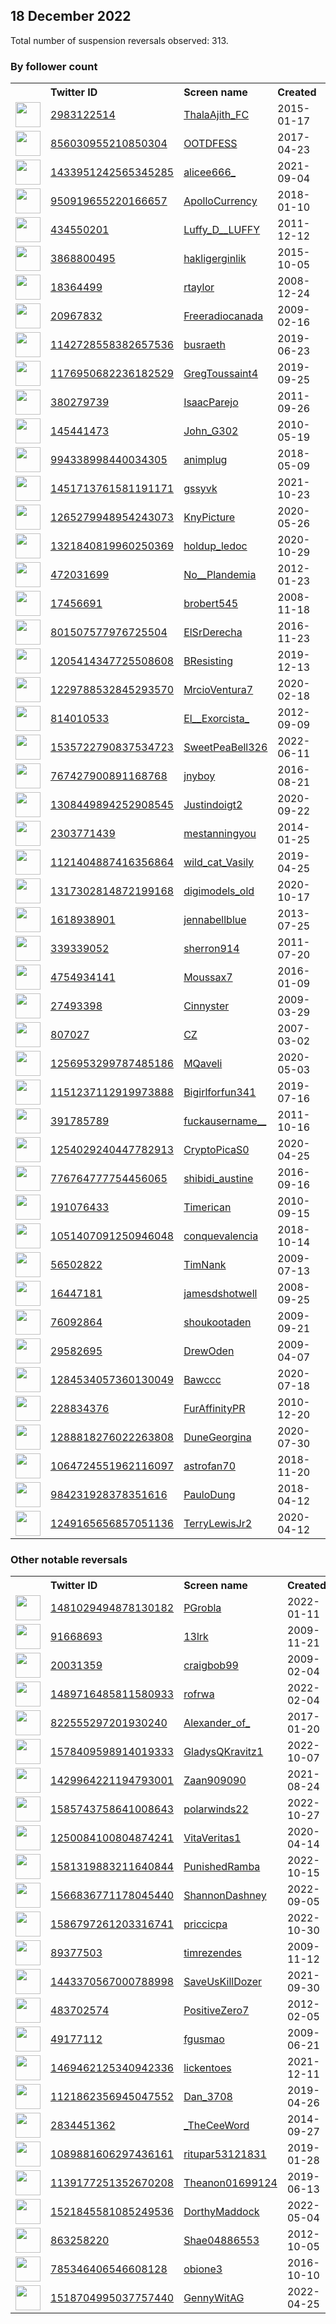 
## 18 December 2022
Total number of suspension reversals observed: 313.

### By follower count
<table><tr><th></th><th align="left">Twitter ID</th><th align="left">Screen name</th>
<th align="left">Created</th><th align="left">Status</th><th align="left">Suspended</th><th align="left">Followers</th>
<tr><td><a href="https://pbs.twimg.com/profile_images/1604445962893606912/GjdwwVcM_normal.jpg"><img src="https://pbs.twimg.com/profile_images/1604445962893606912/GjdwwVcM_normal.jpg" width="40px" height="40px" align="center"/></a></td><td><a href="https://twitter.com/intent/user?user_id=2983122514">2983122514</a></td><td><a href="https://twitter.com/ThalaAjith_FC">ThalaAjith_FC</a></td><td>2015-01-17</td><td align="center"></td><td></td><td>558031</td></tr>
<tr><td><a href="https://pbs.twimg.com/profile_images/1543865838826299392/Vj0GFzMZ_normal.jpg"><img src="https://pbs.twimg.com/profile_images/1543865838826299392/Vj0GFzMZ_normal.jpg" width="40px" height="40px" align="center"/></a></td><td><a href="https://twitter.com/intent/user?user_id=856030955210850304">856030955210850304</a></td><td><a href="https://twitter.com/OOTDFESS">OOTDFESS</a></td><td>2017-04-23</td><td align="center"></td><td>2022-11-17</td><td>365799</td></tr>
<tr><td><a href="https://pbs.twimg.com/profile_images/1610294711067058177/6NOqOI8P_normal.jpg"><img src="https://pbs.twimg.com/profile_images/1610294711067058177/6NOqOI8P_normal.jpg" width="40px" height="40px" align="center"/></a></td><td><a href="https://twitter.com/intent/user?user_id=1433951242565345285">1433951242565345285</a></td><td><a href="https://twitter.com/alicee666_">alicee666_</a></td><td>2021-09-04</td><td align="center"></td><td></td><td>149756</td></tr>
<tr><td><a href="https://pbs.twimg.com/profile_images/1305614542232264709/_aKoBwph_normal.jpg"><img src="https://pbs.twimg.com/profile_images/1305614542232264709/_aKoBwph_normal.jpg" width="40px" height="40px" align="center"/></a></td><td><a href="https://twitter.com/intent/user?user_id=950919655220166657">950919655220166657</a></td><td><a href="https://twitter.com/ApolloCurrency">ApolloCurrency</a></td><td>2018-01-10</td><td align="center"></td><td></td><td>89019</td></tr>
<tr><td><a href="https://pbs.twimg.com/profile_images/1604882391142748162/FHRPuyle_normal.jpg"><img src="https://pbs.twimg.com/profile_images/1604882391142748162/FHRPuyle_normal.jpg" width="40px" height="40px" align="center"/></a></td><td><a href="https://twitter.com/intent/user?user_id=434550201">434550201</a></td><td><a href="https://twitter.com/Luffy_D__LUFFY">Luffy_D__LUFFY</a></td><td>2011-12-12</td><td align="center">🚫</td><td></td><td>62429</td></tr>
<tr><td><a href="https://pbs.twimg.com/profile_images/1604814979491930113/kdAAaGp4_normal.jpg"><img src="https://pbs.twimg.com/profile_images/1604814979491930113/kdAAaGp4_normal.jpg" width="40px" height="40px" align="center"/></a></td><td><a href="https://twitter.com/intent/user?user_id=3868800495">3868800495</a></td><td><a href="https://twitter.com/hakligerginlik">hakligerginlik</a></td><td>2015-10-05</td><td align="center"></td><td>2022-12-08</td><td>62048</td></tr>
<tr><td><a href="https://abs.twimg.com/sticky/default_profile_images/default_profile_normal.png"><img src="https://abs.twimg.com/sticky/default_profile_images/default_profile_normal.png" width="40px" height="40px" align="center"/></a></td><td><a href="https://twitter.com/intent/user?user_id=18364499">18364499</a></td><td><a href="https://twitter.com/rtaylor">rtaylor</a></td><td>2008-12-24</td><td align="center"></td><td></td><td>50355</td></tr>
<tr><td><a href="https://pbs.twimg.com/profile_images/1603950340478570498/iOUImJ34_normal.jpg"><img src="https://pbs.twimg.com/profile_images/1603950340478570498/iOUImJ34_normal.jpg" width="40px" height="40px" align="center"/></a></td><td><a href="https://twitter.com/intent/user?user_id=20967832">20967832</a></td><td><a href="https://twitter.com/Freeradiocanada">Freeradiocanada</a></td><td>2009-02-16</td><td align="center">🚫</td><td></td><td>50081</td></tr>
<tr><td><a href="https://pbs.twimg.com/profile_images/1576876450732441601/esr0-GCH_normal.png"><img src="https://pbs.twimg.com/profile_images/1576876450732441601/esr0-GCH_normal.png" width="40px" height="40px" align="center"/></a></td><td><a href="https://twitter.com/intent/user?user_id=1142728558382657536">1142728558382657536</a></td><td><a href="https://twitter.com/busraeth">busraeth</a></td><td>2019-06-23</td><td align="center"></td><td>2022-11-23</td><td>46550</td></tr>
<tr><td><a href="https://pbs.twimg.com/profile_images/1323926581899919360/sZbM9QLl_normal.jpg"><img src="https://pbs.twimg.com/profile_images/1323926581899919360/sZbM9QLl_normal.jpg" width="40px" height="40px" align="center"/></a></td><td><a href="https://twitter.com/intent/user?user_id=1176950682236182529">1176950682236182529</a></td><td><a href="https://twitter.com/GregToussaint4">GregToussaint4</a></td><td>2019-09-25</td><td align="center"></td><td></td><td>46289</td></tr>
<tr><td><a href="https://pbs.twimg.com/profile_images/1147497905063956482/S72eQ9na_normal.jpg"><img src="https://pbs.twimg.com/profile_images/1147497905063956482/S72eQ9na_normal.jpg" width="40px" height="40px" align="center"/></a></td><td><a href="https://twitter.com/intent/user?user_id=380279739">380279739</a></td><td><a href="https://twitter.com/IsaacParejo">IsaacParejo</a></td><td>2011-09-26</td><td align="center"></td><td></td><td>41853</td></tr>
<tr><td><a href="https://pbs.twimg.com/profile_images/1606761809209434112/9w1vvR8j_normal.jpg"><img src="https://pbs.twimg.com/profile_images/1606761809209434112/9w1vvR8j_normal.jpg" width="40px" height="40px" align="center"/></a></td><td><a href="https://twitter.com/intent/user?user_id=145441473">145441473</a></td><td><a href="https://twitter.com/John_G302">John_G302</a></td><td>2010-05-19</td><td align="center"></td><td>2022-12-09</td><td>36053</td></tr>
<tr><td><a href="https://pbs.twimg.com/profile_images/1398786994789093380/ywJaKT55_normal.jpg"><img src="https://pbs.twimg.com/profile_images/1398786994789093380/ywJaKT55_normal.jpg" width="40px" height="40px" align="center"/></a></td><td><a href="https://twitter.com/intent/user?user_id=994338998440034305">994338998440034305</a></td><td><a href="https://twitter.com/animplug">animplug</a></td><td>2018-05-09</td><td align="center"></td><td></td><td>33783</td></tr>
<tr><td><a href="https://pbs.twimg.com/profile_images/1589388346505285633/iqdHupBl_normal.jpg"><img src="https://pbs.twimg.com/profile_images/1589388346505285633/iqdHupBl_normal.jpg" width="40px" height="40px" align="center"/></a></td><td><a href="https://twitter.com/intent/user?user_id=1451713761581191171">1451713761581191171</a></td><td><a href="https://twitter.com/gssyvk">gssyvk</a></td><td>2021-10-23</td><td align="center"></td><td>2022-12-02</td><td>29167</td></tr>
<tr><td><a href="https://pbs.twimg.com/profile_images/1604084266111057923/o8N7AgCz_normal.jpg"><img src="https://pbs.twimg.com/profile_images/1604084266111057923/o8N7AgCz_normal.jpg" width="40px" height="40px" align="center"/></a></td><td><a href="https://twitter.com/intent/user?user_id=1265279948954243073">1265279948954243073</a></td><td><a href="https://twitter.com/KnyPicture">KnyPicture</a></td><td>2020-05-26</td><td align="center"></td><td></td><td>26296</td></tr>
<tr><td><a href="https://pbs.twimg.com/profile_images/1322228992963915777/p51ZRrTB_normal.jpg"><img src="https://pbs.twimg.com/profile_images/1322228992963915777/p51ZRrTB_normal.jpg" width="40px" height="40px" align="center"/></a></td><td><a href="https://twitter.com/intent/user?user_id=1321840819960250369">1321840819960250369</a></td><td><a href="https://twitter.com/holdup_ledoc">holdup_ledoc</a></td><td>2020-10-29</td><td align="center"></td><td></td><td>25903</td></tr>
<tr><td><a href="https://pbs.twimg.com/profile_images/1604641175428042752/4n3pGbGE_normal.jpg"><img src="https://pbs.twimg.com/profile_images/1604641175428042752/4n3pGbGE_normal.jpg" width="40px" height="40px" align="center"/></a></td><td><a href="https://twitter.com/intent/user?user_id=472031699">472031699</a></td><td><a href="https://twitter.com/No__Plandemia">No__Plandemia</a></td><td>2012-01-23</td><td align="center"></td><td>2022-02-13</td><td>23586</td></tr>
<tr><td><a href="https://pbs.twimg.com/profile_images/1566950071534604288/sQJMG71M_normal.jpg"><img src="https://pbs.twimg.com/profile_images/1566950071534604288/sQJMG71M_normal.jpg" width="40px" height="40px" align="center"/></a></td><td><a href="https://twitter.com/intent/user?user_id=17456691">17456691</a></td><td><a href="https://twitter.com/brobert545">brobert545</a></td><td>2008-11-18</td><td align="center"></td><td>2022-12-14</td><td>21916</td></tr>
<tr><td><a href="https://pbs.twimg.com/profile_images/1603866048159178752/oYv2F8JZ_normal.jpg"><img src="https://pbs.twimg.com/profile_images/1603866048159178752/oYv2F8JZ_normal.jpg" width="40px" height="40px" align="center"/></a></td><td><a href="https://twitter.com/intent/user?user_id=801507577976725504">801507577976725504</a></td><td><a href="https://twitter.com/ElSrDerecha">ElSrDerecha</a></td><td>2016-11-23</td><td align="center"></td><td></td><td>19060</td></tr>
<tr><td><a href="https://pbs.twimg.com/profile_images/1286988214637658113/ivSeJWq6_normal.jpg"><img src="https://pbs.twimg.com/profile_images/1286988214637658113/ivSeJWq6_normal.jpg" width="40px" height="40px" align="center"/></a></td><td><a href="https://twitter.com/intent/user?user_id=1205414347725508608">1205414347725508608</a></td><td><a href="https://twitter.com/BResisting">BResisting</a></td><td>2019-12-13</td><td align="center">🔒</td><td></td><td>18111</td></tr>
<tr><td><a href="https://pbs.twimg.com/profile_images/1613215103263932416/y4ZNiFc7_normal.jpg"><img src="https://pbs.twimg.com/profile_images/1613215103263932416/y4ZNiFc7_normal.jpg" width="40px" height="40px" align="center"/></a></td><td><a href="https://twitter.com/intent/user?user_id=1229788532845293570">1229788532845293570</a></td><td><a href="https://twitter.com/MrcioVentura7">MrcioVentura7</a></td><td>2020-02-18</td><td align="center"></td><td>2022-09-10</td><td>11558</td></tr>
<tr><td><a href="https://pbs.twimg.com/profile_images/941891180794695683/-ZKLRemd_normal.jpg"><img src="https://pbs.twimg.com/profile_images/941891180794695683/-ZKLRemd_normal.jpg" width="40px" height="40px" align="center"/></a></td><td><a href="https://twitter.com/intent/user?user_id=814010533">814010533</a></td><td><a href="https://twitter.com/El__Exorcista_">El__Exorcista_</a></td><td>2012-09-09</td><td align="center"></td><td></td><td>10609</td></tr>
<tr><td><a href="https://pbs.twimg.com/profile_images/1535723275879387138/sDWtSy8l_normal.jpg"><img src="https://pbs.twimg.com/profile_images/1535723275879387138/sDWtSy8l_normal.jpg" width="40px" height="40px" align="center"/></a></td><td><a href="https://twitter.com/intent/user?user_id=1535722790837534723">1535722790837534723</a></td><td><a href="https://twitter.com/SweetPeaBell326">SweetPeaBell326</a></td><td>2022-06-11</td><td align="center"></td><td>2022-12-14</td><td>10594</td></tr>
<tr><td><a href="https://pbs.twimg.com/profile_images/1478188274111889416/WFAf19A-_normal.jpg"><img src="https://pbs.twimg.com/profile_images/1478188274111889416/WFAf19A-_normal.jpg" width="40px" height="40px" align="center"/></a></td><td><a href="https://twitter.com/intent/user?user_id=767427900891168768">767427900891168768</a></td><td><a href="https://twitter.com/jnyboy">jnyboy</a></td><td>2016-08-21</td><td align="center"></td><td>2022-12-03</td><td>10397</td></tr>
<tr><td><a href="https://pbs.twimg.com/profile_images/1396189904976158723/sYbgNKD0_normal.jpg"><img src="https://pbs.twimg.com/profile_images/1396189904976158723/sYbgNKD0_normal.jpg" width="40px" height="40px" align="center"/></a></td><td><a href="https://twitter.com/intent/user?user_id=1308449894252908545">1308449894252908545</a></td><td><a href="https://twitter.com/Justindoigt2">Justindoigt2</a></td><td>2020-09-22</td><td align="center"></td><td></td><td>10320</td></tr>
<tr><td><a href="https://pbs.twimg.com/profile_images/1614800870725623809/Z0zss5QJ_normal.jpg"><img src="https://pbs.twimg.com/profile_images/1614800870725623809/Z0zss5QJ_normal.jpg" width="40px" height="40px" align="center"/></a></td><td><a href="https://twitter.com/intent/user?user_id=2303771439">2303771439</a></td><td><a href="https://twitter.com/mestanningyou">mestanningyou</a></td><td>2014-01-25</td><td align="center"></td><td></td><td>9370</td></tr>
<tr><td><a href="https://pbs.twimg.com/profile_images/1256684673058721798/W-L8UjQG_normal.jpg"><img src="https://pbs.twimg.com/profile_images/1256684673058721798/W-L8UjQG_normal.jpg" width="40px" height="40px" align="center"/></a></td><td><a href="https://twitter.com/intent/user?user_id=1121404887416356864">1121404887416356864</a></td><td><a href="https://twitter.com/wild_cat_Vasily">wild_cat_Vasily</a></td><td>2019-04-25</td><td align="center"></td><td></td><td>9340</td></tr>
<tr><td><a href="https://pbs.twimg.com/profile_images/1446323883942969348/BFXWNAAU_normal.jpg"><img src="https://pbs.twimg.com/profile_images/1446323883942969348/BFXWNAAU_normal.jpg" width="40px" height="40px" align="center"/></a></td><td><a href="https://twitter.com/intent/user?user_id=1317302814872199168">1317302814872199168</a></td><td><a href="https://twitter.com/digimodels_old">digimodels_old</a></td><td>2020-10-17</td><td align="center"></td><td></td><td>7313</td></tr>
<tr><td><a href="https://pbs.twimg.com/profile_images/1347947729167777797/KjaH73mE_normal.jpg"><img src="https://pbs.twimg.com/profile_images/1347947729167777797/KjaH73mE_normal.jpg" width="40px" height="40px" align="center"/></a></td><td><a href="https://twitter.com/intent/user?user_id=1618938901">1618938901</a></td><td><a href="https://twitter.com/jennabellblue">jennabellblue</a></td><td>2013-07-25</td><td align="center"></td><td></td><td>6826</td></tr>
<tr><td><a href="https://pbs.twimg.com/profile_images/1042257942316081154/BZ8R9g4o_normal.jpg"><img src="https://pbs.twimg.com/profile_images/1042257942316081154/BZ8R9g4o_normal.jpg" width="40px" height="40px" align="center"/></a></td><td><a href="https://twitter.com/intent/user?user_id=339339052">339339052</a></td><td><a href="https://twitter.com/sherron914">sherron914</a></td><td>2011-07-20</td><td align="center"></td><td></td><td>6711</td></tr>
<tr><td><a href="https://pbs.twimg.com/profile_images/1601547426820722688/Pz5SsdU2_normal.jpg"><img src="https://pbs.twimg.com/profile_images/1601547426820722688/Pz5SsdU2_normal.jpg" width="40px" height="40px" align="center"/></a></td><td><a href="https://twitter.com/intent/user?user_id=4754934141">4754934141</a></td><td><a href="https://twitter.com/Moussax7">Moussax7</a></td><td>2016-01-09</td><td align="center">🚫</td><td>2022-10-23</td><td>6345</td></tr>
<tr><td><a href="https://pbs.twimg.com/profile_images/1438347875419934727/PDX2aSDX_normal.jpg"><img src="https://pbs.twimg.com/profile_images/1438347875419934727/PDX2aSDX_normal.jpg" width="40px" height="40px" align="center"/></a></td><td><a href="https://twitter.com/intent/user?user_id=27493398">27493398</a></td><td><a href="https://twitter.com/Cinnyster">Cinnyster</a></td><td>2009-03-29</td><td align="center"></td><td>2022-10-29</td><td>5474</td></tr>
<tr><td><a href="https://pbs.twimg.com/profile_images/1611486551715860501/RwiaTrgz_normal.jpg"><img src="https://pbs.twimg.com/profile_images/1611486551715860501/RwiaTrgz_normal.jpg" width="40px" height="40px" align="center"/></a></td><td><a href="https://twitter.com/intent/user?user_id=807027">807027</a></td><td><a href="https://twitter.com/CZ">CZ</a></td><td>2007-03-02</td><td align="center"></td><td>2022-12-06</td><td>5455</td></tr>
<tr><td><a href="https://pbs.twimg.com/profile_images/1311707053073850370/fjBN9pgO_normal.jpg"><img src="https://pbs.twimg.com/profile_images/1311707053073850370/fjBN9pgO_normal.jpg" width="40px" height="40px" align="center"/></a></td><td><a href="https://twitter.com/intent/user?user_id=1256953299787485186">1256953299787485186</a></td><td><a href="https://twitter.com/MQaveli">MQaveli</a></td><td>2020-05-03</td><td align="center"></td><td></td><td>4879</td></tr>
<tr><td><a href="https://pbs.twimg.com/profile_images/1151933472803631108/i7qc_CvK_normal.jpg"><img src="https://pbs.twimg.com/profile_images/1151933472803631108/i7qc_CvK_normal.jpg" width="40px" height="40px" align="center"/></a></td><td><a href="https://twitter.com/intent/user?user_id=1151237112919973888">1151237112919973888</a></td><td><a href="https://twitter.com/Bigirlforfun341">Bigirlforfun341</a></td><td>2019-07-16</td><td align="center"></td><td>2022-10-20</td><td>4720</td></tr>
<tr><td><a href="https://pbs.twimg.com/profile_images/1593453489417781248/N0Yk_j7H_normal.jpg"><img src="https://pbs.twimg.com/profile_images/1593453489417781248/N0Yk_j7H_normal.jpg" width="40px" height="40px" align="center"/></a></td><td><a href="https://twitter.com/intent/user?user_id=391785789">391785789</a></td><td><a href="https://twitter.com/fuckausername__">fuckausername__</a></td><td>2011-10-16</td><td align="center">👋</td><td></td><td>4583</td></tr>
<tr><td><a href="https://pbs.twimg.com/profile_images/1618721644054290455/qJlX8eL4_normal.jpg"><img src="https://pbs.twimg.com/profile_images/1618721644054290455/qJlX8eL4_normal.jpg" width="40px" height="40px" align="center"/></a></td><td><a href="https://twitter.com/intent/user?user_id=1254029240447782913">1254029240447782913</a></td><td><a href="https://twitter.com/CryptoPicaS0">CryptoPicaS0</a></td><td>2020-04-25</td><td align="center"></td><td>2022-12-13</td><td>4313</td></tr>
<tr><td><a href="https://pbs.twimg.com/profile_images/1540910888722567169/K7joiBCH_normal.jpg"><img src="https://pbs.twimg.com/profile_images/1540910888722567169/K7joiBCH_normal.jpg" width="40px" height="40px" align="center"/></a></td><td><a href="https://twitter.com/intent/user?user_id=776764777754456065">776764777754456065</a></td><td><a href="https://twitter.com/shibidi_austine">shibidi_austine</a></td><td>2016-09-16</td><td align="center"></td><td>2022-12-08</td><td>3913</td></tr>
<tr><td><a href="https://pbs.twimg.com/profile_images/1544474171488493568/e4sXtgNE_normal.jpg"><img src="https://pbs.twimg.com/profile_images/1544474171488493568/e4sXtgNE_normal.jpg" width="40px" height="40px" align="center"/></a></td><td><a href="https://twitter.com/intent/user?user_id=191076433">191076433</a></td><td><a href="https://twitter.com/Timerican">Timerican</a></td><td>2010-09-15</td><td align="center"></td><td>2022-08-19</td><td>3901</td></tr>
<tr><td><a href="https://pbs.twimg.com/profile_images/1503425176087801859/lufoeI0x_normal.jpg"><img src="https://pbs.twimg.com/profile_images/1503425176087801859/lufoeI0x_normal.jpg" width="40px" height="40px" align="center"/></a></td><td><a href="https://twitter.com/intent/user?user_id=1051407091250946048">1051407091250946048</a></td><td><a href="https://twitter.com/conquevalencia">conquevalencia</a></td><td>2018-10-14</td><td align="center"></td><td>2022-06-01</td><td>3782</td></tr>
<tr><td><a href="https://pbs.twimg.com/profile_images/610123835/Tim_speaking_normal.jpg"><img src="https://pbs.twimg.com/profile_images/610123835/Tim_speaking_normal.jpg" width="40px" height="40px" align="center"/></a></td><td><a href="https://twitter.com/intent/user?user_id=56502822">56502822</a></td><td><a href="https://twitter.com/TimNank">TimNank</a></td><td>2009-07-13</td><td align="center"></td><td>2022-10-29</td><td>3695</td></tr>
<tr><td><a href="https://pbs.twimg.com/profile_images/1091391775326044166/ivneLNK7_normal.jpg"><img src="https://pbs.twimg.com/profile_images/1091391775326044166/ivneLNK7_normal.jpg" width="40px" height="40px" align="center"/></a></td><td><a href="https://twitter.com/intent/user?user_id=16447181">16447181</a></td><td><a href="https://twitter.com/jamesdshotwell">jamesdshotwell</a></td><td>2008-09-25</td><td align="center">🔒</td><td></td><td>3614</td></tr>
<tr><td><a href="https://pbs.twimg.com/profile_images/1491957191120601088/DaNokhFj_normal.png"><img src="https://pbs.twimg.com/profile_images/1491957191120601088/DaNokhFj_normal.png" width="40px" height="40px" align="center"/></a></td><td><a href="https://twitter.com/intent/user?user_id=76092864">76092864</a></td><td><a href="https://twitter.com/shoukootaden">shoukootaden</a></td><td>2009-09-21</td><td align="center"></td><td>2022-12-08</td><td>3537</td></tr>
<tr><td><a href="https://pbs.twimg.com/profile_images/1415459497812824067/2fNJLiLH_normal.jpg"><img src="https://pbs.twimg.com/profile_images/1415459497812824067/2fNJLiLH_normal.jpg" width="40px" height="40px" align="center"/></a></td><td><a href="https://twitter.com/intent/user?user_id=29582695">29582695</a></td><td><a href="https://twitter.com/DrewOden">DrewOden</a></td><td>2009-04-07</td><td align="center"></td><td>2022-12-16</td><td>3447</td></tr>
<tr><td><a href="https://pbs.twimg.com/profile_images/1507491305127129089/CAyuO5FL_normal.jpg"><img src="https://pbs.twimg.com/profile_images/1507491305127129089/CAyuO5FL_normal.jpg" width="40px" height="40px" align="center"/></a></td><td><a href="https://twitter.com/intent/user?user_id=1284534057360130049">1284534057360130049</a></td><td><a href="https://twitter.com/Bawccc">Bawccc</a></td><td>2020-07-18</td><td align="center"></td><td>2022-11-22</td><td>3129</td></tr>
<tr><td><a href="https://pbs.twimg.com/profile_images/1602530004943790080/rDwZgcLr_normal.jpg"><img src="https://pbs.twimg.com/profile_images/1602530004943790080/rDwZgcLr_normal.jpg" width="40px" height="40px" align="center"/></a></td><td><a href="https://twitter.com/intent/user?user_id=228834376">228834376</a></td><td><a href="https://twitter.com/FurAffinityPR">FurAffinityPR</a></td><td>2010-12-20</td><td align="center"></td><td>2022-11-24</td><td>2971</td></tr>
<tr><td><a href="https://pbs.twimg.com/profile_images/1616795811056058373/H0axnL5k_normal.jpg"><img src="https://pbs.twimg.com/profile_images/1616795811056058373/H0axnL5k_normal.jpg" width="40px" height="40px" align="center"/></a></td><td><a href="https://twitter.com/intent/user?user_id=1288818276022263808">1288818276022263808</a></td><td><a href="https://twitter.com/DuneGeorgina">DuneGeorgina</a></td><td>2020-07-30</td><td align="center"></td><td>2022-12-17</td><td>2956</td></tr>
<tr><td><a href="https://pbs.twimg.com/profile_images/1084249515631235072/z1e9n_7u_normal.jpg"><img src="https://pbs.twimg.com/profile_images/1084249515631235072/z1e9n_7u_normal.jpg" width="40px" height="40px" align="center"/></a></td><td><a href="https://twitter.com/intent/user?user_id=1064724551962116097">1064724551962116097</a></td><td><a href="https://twitter.com/astrofan70">astrofan70</a></td><td>2018-11-20</td><td align="center"></td><td></td><td>2841</td></tr>
<tr><td><a href="https://pbs.twimg.com/profile_images/1493236604760215557/FBEL8ox5_normal.jpg"><img src="https://pbs.twimg.com/profile_images/1493236604760215557/FBEL8ox5_normal.jpg" width="40px" height="40px" align="center"/></a></td><td><a href="https://twitter.com/intent/user?user_id=984231928378351616">984231928378351616</a></td><td><a href="https://twitter.com/PauloDung">PauloDung</a></td><td>2018-04-12</td><td align="center"></td><td>2022-12-17</td><td>2828</td></tr>
<tr><td><a href="https://pbs.twimg.com/profile_images/1506612792811409413/Va0vQaQo_normal.jpg"><img src="https://pbs.twimg.com/profile_images/1506612792811409413/Va0vQaQo_normal.jpg" width="40px" height="40px" align="center"/></a></td><td><a href="https://twitter.com/intent/user?user_id=1249165656857051136">1249165656857051136</a></td><td><a href="https://twitter.com/TerryLewisJr2">TerryLewisJr2</a></td><td>2020-04-12</td><td align="center"></td><td>2022-10-21</td><td>2804</td></tr>
</table>

### Other notable reversals
<table><tr><th></th><th align="left">Twitter ID</th><th align="left">Screen name</th>
<th align="left">Created</th><th align="left">Status</th><th align="left">Suspended</th><th align="left">Followers</th>
<tr><td><a href="https://pbs.twimg.com/profile_images/1575529527614242816/FlAjG1hI_normal.jpg"><img src="https://pbs.twimg.com/profile_images/1575529527614242816/FlAjG1hI_normal.jpg" width="40px" height="40px" align="center"/></a></td><td><a href="https://twitter.com/intent/user?user_id=1481029494878130182">1481029494878130182</a></td><td><a href="https://twitter.com/PGrobla">PGrobla</a></td><td>2022-01-11</td><td align="center"></td><td>2022-12-17</td><td>870</td></tr>
<tr><td><a href="https://pbs.twimg.com/profile_images/1551389604569309184/cyHQGVMT_normal.jpg"><img src="https://pbs.twimg.com/profile_images/1551389604569309184/cyHQGVMT_normal.jpg" width="40px" height="40px" align="center"/></a></td><td><a href="https://twitter.com/intent/user?user_id=91668693">91668693</a></td><td><a href="https://twitter.com/13lrk">13lrk</a></td><td>2009-11-21</td><td align="center"></td><td>2022-12-16</td><td>288</td></tr>
<tr><td><a href="https://pbs.twimg.com/profile_images/1520108916616699909/0auJAUlf_normal.png"><img src="https://pbs.twimg.com/profile_images/1520108916616699909/0auJAUlf_normal.png" width="40px" height="40px" align="center"/></a></td><td><a href="https://twitter.com/intent/user?user_id=20031359">20031359</a></td><td><a href="https://twitter.com/craigbob99">craigbob99</a></td><td>2009-02-04</td><td align="center"></td><td>2022-12-10</td><td>2510</td></tr>
<tr><td><a href="https://pbs.twimg.com/profile_images/1602739148842057731/qqlOIZvL_normal.jpg"><img src="https://pbs.twimg.com/profile_images/1602739148842057731/qqlOIZvL_normal.jpg" width="40px" height="40px" align="center"/></a></td><td><a href="https://twitter.com/intent/user?user_id=1489716485811580933">1489716485811580933</a></td><td><a href="https://twitter.com/rofrwa">rofrwa</a></td><td>2022-02-04</td><td align="center"></td><td>2022-12-14</td><td>13</td></tr>
<tr><td><a href="https://pbs.twimg.com/profile_images/1071437998548574208/TlU-NPLL_normal.jpg"><img src="https://pbs.twimg.com/profile_images/1071437998548574208/TlU-NPLL_normal.jpg" width="40px" height="40px" align="center"/></a></td><td><a href="https://twitter.com/intent/user?user_id=822555297201930240">822555297201930240</a></td><td><a href="https://twitter.com/Alexander_of_">Alexander_of_</a></td><td>2017-01-20</td><td align="center"></td><td>2022-12-05</td><td>130</td></tr>
<tr><td><a href="https://pbs.twimg.com/profile_images/1618590893061144578/ZS_armAB_normal.jpg"><img src="https://pbs.twimg.com/profile_images/1618590893061144578/ZS_armAB_normal.jpg" width="40px" height="40px" align="center"/></a></td><td><a href="https://twitter.com/intent/user?user_id=1578409598914019333">1578409598914019333</a></td><td><a href="https://twitter.com/GladysQKravitz1">GladysQKravitz1</a></td><td>2022-10-07</td><td align="center"></td><td>2022-12-16</td><td>1582</td></tr>
<tr><td><a href="https://pbs.twimg.com/profile_images/1617689564252102657/l7DgoNsc_normal.jpg"><img src="https://pbs.twimg.com/profile_images/1617689564252102657/l7DgoNsc_normal.jpg" width="40px" height="40px" align="center"/></a></td><td><a href="https://twitter.com/intent/user?user_id=1429964221194793001">1429964221194793001</a></td><td><a href="https://twitter.com/Zaan909090">Zaan909090</a></td><td>2021-08-24</td><td align="center"></td><td>2022-12-07</td><td>1243</td></tr>
<tr><td><a href="https://pbs.twimg.com/profile_images/1585744281989517312/OUAwmXeB_normal.jpg"><img src="https://pbs.twimg.com/profile_images/1585744281989517312/OUAwmXeB_normal.jpg" width="40px" height="40px" align="center"/></a></td><td><a href="https://twitter.com/intent/user?user_id=1585743758641008643">1585743758641008643</a></td><td><a href="https://twitter.com/polarwinds22">polarwinds22</a></td><td>2022-10-27</td><td align="center"></td><td>2022-12-01</td><td>124</td></tr>
<tr><td><a href="https://pbs.twimg.com/profile_images/1300256905412124673/Vvi-YmrF_normal.jpg"><img src="https://pbs.twimg.com/profile_images/1300256905412124673/Vvi-YmrF_normal.jpg" width="40px" height="40px" align="center"/></a></td><td><a href="https://twitter.com/intent/user?user_id=1250084100804874241">1250084100804874241</a></td><td><a href="https://twitter.com/VitaVeritas1">VitaVeritas1</a></td><td>2020-04-14</td><td align="center"></td><td>2022-12-14</td><td>1693</td></tr>
<tr><td><a href="https://pbs.twimg.com/profile_images/1584934893481611271/a6PUchVw_normal.jpg"><img src="https://pbs.twimg.com/profile_images/1584934893481611271/a6PUchVw_normal.jpg" width="40px" height="40px" align="center"/></a></td><td><a href="https://twitter.com/intent/user?user_id=1581319883211640844">1581319883211640844</a></td><td><a href="https://twitter.com/PunishedRamba">PunishedRamba</a></td><td>2022-10-15</td><td align="center"></td><td>2022-12-15</td><td>55</td></tr>
<tr><td><a href="https://abs.twimg.com/sticky/default_profile_images/default_profile_normal.png"><img src="https://abs.twimg.com/sticky/default_profile_images/default_profile_normal.png" width="40px" height="40px" align="center"/></a></td><td><a href="https://twitter.com/intent/user?user_id=1566836771178045440">1566836771178045440</a></td><td><a href="https://twitter.com/ShannonDashney">ShannonDashney</a></td><td>2022-09-05</td><td align="center"></td><td>2022-12-16</td><td>638</td></tr>
<tr><td><a href="https://pbs.twimg.com/profile_images/1586797348952358914/WF8Q5-bC_normal.jpg"><img src="https://pbs.twimg.com/profile_images/1586797348952358914/WF8Q5-bC_normal.jpg" width="40px" height="40px" align="center"/></a></td><td><a href="https://twitter.com/intent/user?user_id=1586797261203316741">1586797261203316741</a></td><td><a href="https://twitter.com/priccicpa">priccicpa</a></td><td>2022-10-30</td><td align="center"></td><td>2022-12-16</td><td>60</td></tr>
<tr><td><a href="https://pbs.twimg.com/profile_images/1599979762268741632/MOYvOWn__normal.png"><img src="https://pbs.twimg.com/profile_images/1599979762268741632/MOYvOWn__normal.png" width="40px" height="40px" align="center"/></a></td><td><a href="https://twitter.com/intent/user?user_id=89377503">89377503</a></td><td><a href="https://twitter.com/timrezendes">timrezendes</a></td><td>2009-11-12</td><td align="center">🔒</td><td>2022-12-09</td><td>14</td></tr>
<tr><td><a href="https://pbs.twimg.com/profile_images/1443404018529751041/NSsUrpou_normal.jpg"><img src="https://pbs.twimg.com/profile_images/1443404018529751041/NSsUrpou_normal.jpg" width="40px" height="40px" align="center"/></a></td><td><a href="https://twitter.com/intent/user?user_id=1443370567000788998">1443370567000788998</a></td><td><a href="https://twitter.com/SaveUsKillDozer">SaveUsKillDozer</a></td><td>2021-09-30</td><td align="center">🚫</td><td>2022-11-24</td><td>22</td></tr>
<tr><td><a href="https://pbs.twimg.com/profile_images/1266574338704064513/ngduDp3n_normal.jpg"><img src="https://pbs.twimg.com/profile_images/1266574338704064513/ngduDp3n_normal.jpg" width="40px" height="40px" align="center"/></a></td><td><a href="https://twitter.com/intent/user?user_id=483702574">483702574</a></td><td><a href="https://twitter.com/PositiveZero7">PositiveZero7</a></td><td>2012-02-05</td><td align="center"></td><td>2022-12-16</td><td>55</td></tr>
<tr><td><a href="https://pbs.twimg.com/profile_images/1431348785624535044/mcE3ztFu_normal.jpg"><img src="https://pbs.twimg.com/profile_images/1431348785624535044/mcE3ztFu_normal.jpg" width="40px" height="40px" align="center"/></a></td><td><a href="https://twitter.com/intent/user?user_id=49177112">49177112</a></td><td><a href="https://twitter.com/fgusmao">fgusmao</a></td><td>2009-06-21</td><td align="center"></td><td>2022-12-11</td><td>1122</td></tr>
<tr><td><a href="https://pbs.twimg.com/profile_images/1554785872687529985/jxRsYuKL_normal.jpg"><img src="https://pbs.twimg.com/profile_images/1554785872687529985/jxRsYuKL_normal.jpg" width="40px" height="40px" align="center"/></a></td><td><a href="https://twitter.com/intent/user?user_id=1469462125340942336">1469462125340942336</a></td><td><a href="https://twitter.com/lickentoes">lickentoes</a></td><td>2021-12-11</td><td align="center">🚫</td><td>2022-12-12</td><td>8</td></tr>
<tr><td><a href="https://pbs.twimg.com/profile_images/1437443747290222600/IwC_FYDd_normal.jpg"><img src="https://pbs.twimg.com/profile_images/1437443747290222600/IwC_FYDd_normal.jpg" width="40px" height="40px" align="center"/></a></td><td><a href="https://twitter.com/intent/user?user_id=1121862356945047552">1121862356945047552</a></td><td><a href="https://twitter.com/Dan_3708">Dan_3708</a></td><td>2019-04-26</td><td align="center"></td><td>2022-12-15</td><td>10</td></tr>
<tr><td><a href="https://pbs.twimg.com/profile_images/587823329890795520/hR10cEkx_normal.jpg"><img src="https://pbs.twimg.com/profile_images/587823329890795520/hR10cEkx_normal.jpg" width="40px" height="40px" align="center"/></a></td><td><a href="https://twitter.com/intent/user?user_id=2834451362">2834451362</a></td><td><a href="https://twitter.com/_TheCeeWord">_TheCeeWord</a></td><td>2014-09-27</td><td align="center"></td><td>2022-12-13</td><td>23</td></tr>
<tr><td><a href="https://pbs.twimg.com/profile_images/1605851566564442113/inxXhiI2_normal.jpg"><img src="https://pbs.twimg.com/profile_images/1605851566564442113/inxXhiI2_normal.jpg" width="40px" height="40px" align="center"/></a></td><td><a href="https://twitter.com/intent/user?user_id=1089881606297436161">1089881606297436161</a></td><td><a href="https://twitter.com/ritupar53121831">ritupar53121831</a></td><td>2019-01-28</td><td align="center"></td><td>2022-12-09</td><td>60</td></tr>
<tr><td><a href="https://pbs.twimg.com/profile_images/1341434413725306880/ubASUAmT_normal.jpg"><img src="https://pbs.twimg.com/profile_images/1341434413725306880/ubASUAmT_normal.jpg" width="40px" height="40px" align="center"/></a></td><td><a href="https://twitter.com/intent/user?user_id=1139177251352670208">1139177251352670208</a></td><td><a href="https://twitter.com/Theanon01699124">Theanon01699124</a></td><td>2019-06-13</td><td align="center"></td><td>2022-12-13</td><td>137</td></tr>
<tr><td><a href="https://pbs.twimg.com/profile_images/1521845841652158465/spW6zzTN_normal.jpg"><img src="https://pbs.twimg.com/profile_images/1521845841652158465/spW6zzTN_normal.jpg" width="40px" height="40px" align="center"/></a></td><td><a href="https://twitter.com/intent/user?user_id=1521845581085249536">1521845581085249536</a></td><td><a href="https://twitter.com/DorthyMaddock">DorthyMaddock</a></td><td>2022-05-04</td><td align="center"></td><td>2022-12-16</td><td>53</td></tr>
<tr><td><a href="https://pbs.twimg.com/profile_images/2683803663/edb38496704a74d813ce82223ceb71ec_normal.jpeg"><img src="https://pbs.twimg.com/profile_images/2683803663/edb38496704a74d813ce82223ceb71ec_normal.jpeg" width="40px" height="40px" align="center"/></a></td><td><a href="https://twitter.com/intent/user?user_id=863258220">863258220</a></td><td><a href="https://twitter.com/Shae04886553">Shae04886553</a></td><td>2012-10-05</td><td align="center"></td><td>2022-12-13</td><td>142</td></tr>
<tr><td><a href="https://pbs.twimg.com/profile_images/1535990798466048001/_S6auUE5_normal.jpg"><img src="https://pbs.twimg.com/profile_images/1535990798466048001/_S6auUE5_normal.jpg" width="40px" height="40px" align="center"/></a></td><td><a href="https://twitter.com/intent/user?user_id=785346406546608128">785346406546608128</a></td><td><a href="https://twitter.com/obione3">obione3</a></td><td>2016-10-10</td><td align="center"></td><td>2022-12-12</td><td>119</td></tr>
<tr><td><a href="https://pbs.twimg.com/profile_images/1521761484715532288/xzZGwg9T_normal.jpg"><img src="https://pbs.twimg.com/profile_images/1521761484715532288/xzZGwg9T_normal.jpg" width="40px" height="40px" align="center"/></a></td><td><a href="https://twitter.com/intent/user?user_id=1518704995037757440">1518704995037757440</a></td><td><a href="https://twitter.com/GennyWitAG">GennyWitAG</a></td><td>2022-04-25</td><td align="center"></td><td>2022-11-29</td><td>1</td></tr>
</table>
